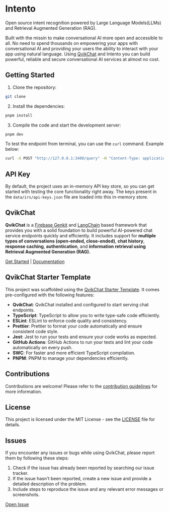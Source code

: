 # Intento

Open source intent recognition powered by Large Language Models(LLMs) and Retrieval Augmented Generation (RAG).

Built with the missin to make conversational AI more open and accessible to all. No need to spend thousands on empowering your apps with conversational AI and providing your users the ability to interact with your app using natural language. Using [QvikChat](https://github.com/oconva/qvikchat) and Intento you can build powerful, reliable and secure conversational AI services at almost no cost.

## Getting Started

1. Clone the repository:

```bash
git clone
```

2. Install the dependencies:

```bash
pnpm install
```

3. Compile the code and start the development server:

```bash
pnpm dev
```

To test the endpoint from terminal, you can use the `curl` command. Example below:

```bash
curl -X POST "http://127.0.0.1:3400/query" -H "Content-Type: application/json" -H "Authorization: a5zwhp0YlcRVkpnOXchIkL1lrmf0MPg24POM0kO6HcM=" -d '{"data": { "query": "add 4 litres milk?", "uid": "DI2UZuaTWjQPzVCRjzPW" } }'
```

## API Key

By default, the project uses an in-memory API key store, so you can get started with testing the core functionality right away. The keys present in the `data/irs/api-keys.json` file are loaded into this in-memory store.

## QvikChat

**QvikChat** is a [Firebase Genkit](https://github.com/firebase/genkit) and [LangChain](https://js.langchain.com/v0.2/docs/introduction/) based framework that provides you with a solid foundation to build powerful AI-powered chat service endpoints quickly and efficiently. It includes support for **multiple types of conversations (open-ended, close-ended)**, **chat history**, **response caching**, **authentication**, and **information retrieval using Retrieval Augmented Generation (RAG).**

[Get Started](https://qvikchat.pkural.ca/getting-started) | [Documentation](https://qvikchat.pkural.ca)

## QvikChat Starter Template

This project was scaffolded using the [QvikChat Starter Template](https://github.com/oconva/qvikchat-starter-template). It comes pre-configured with the following features:

- **QvikChat**: QvikChat installed and configured to start serving chat endpoints.
- **TypeScript**: TypeScript to allow you to write type-safe code efficiently.
- **ESLint**: ESLint to enforce code quality and consistency.
- **Prettier**: Prettier to format your code automatically and ensure consistent code style.
- **Jest**: Jest to run your tests and ensure your code works as expected.
- **GitHub Actions**: GitHub Actions to run your tests and lint your code automatically on every push.
- **SWC**: For faster and more efficient TypeScript compilation.
- **PNPM**: PNPM to manage your dependencies efficiently.

## Contributions

Contributions are welcome! Please refer to the [contribution guidelines](CONTRIBUTING.md) for more information.

## License

This project is licensed under the MIT License - see the [LICENSE](LICENSE) file for details.

## Issues

If you encounter any issues or bugs while using QvikChat, please report them by following these steps:

1. Check if the issue has already been reported by searching our issue tracker.
2. If the issue hasn't been reported, create a new issue and provide a detailed description of the problem.
3. Include steps to reproduce the issue and any relevant error messages or screenshots.

[Open Issue](https://github.com/oconva/intento/issues)

```

```
